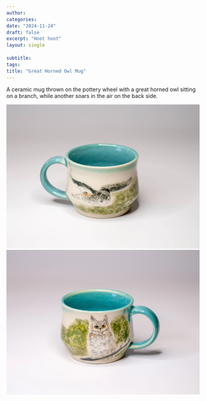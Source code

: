 ```yaml
---
author: 
categories:
date: "2024-11-24"
draft: false
excerpt: "Hoot hoot"
layout: single

subtitle: 
tags:
title: "Great Horned Owl Mug"
---
```

A ceramic mug thrown on the pottery wheel with a great horned owl sitting on a branch, while another soars in the air on the back side. 

![Great Horned Owl Mug](featured.webp)
![Great Horned Owl Mug Back](featured2.webp)
